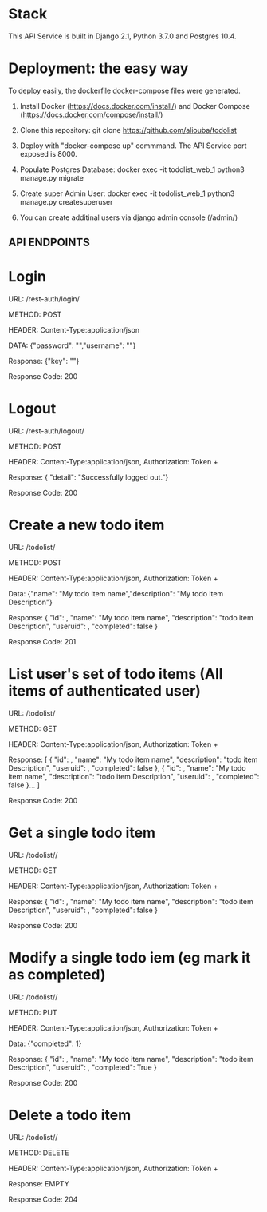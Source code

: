 # Stack

This API Service is built in Django 2.1, Python 3.7.0 and Postgres 10.4.

# Deployment: the easy way  

To deploy easily, the dockerfile docker-compose files were generated. 

1. Install Docker (https://docs.docker.com/install/) and Docker Compose (https://docs.docker.com/compose/install/)

2. Clone this repository: git clone https://github.com/aliouba/todolist

3. Deploy with "docker-compose up" commmand. The API Service port exposed is 8000.

4. Populate Postgres Database: docker exec -it todolist_web_1 python3 manage.py migrate

5. Create super Admin User: docker exec -it todolist_web_1 python3 manage.py createsuperuser

6. You can create additinal users via django admin console (/admin/)

## API ENDPOINTS

# Login 

URL: /rest-auth/login/

METHOD: POST 

HEADER: Content-Type:application/json

DATA: {"password": "<password>","username": "<username>"}

Response: {"key": "<Your Token>"}
  
Response Code:  200

# Logout

URL: /rest-auth/logout/

METHOD: POST 

HEADER: Content-Type:application/json, Authorization: Token + <Your Token>

Response: { "detail": "Successfully logged out."}

Response Code:  200

# Create a new todo item

URL: /todolist/

METHOD: POST 

HEADER: Content-Type:application/json, Authorization: Token + <Your Token>

Data: {"name": "My todo item name","description": "My todo item Description"}

Response: {
    "id": <item ID>,
    "name": "My todo item name",
    "description": "todo item Description",
    "useruid": <User ID that created this item>,
    "completed": false
}

Response Code:  201

# List user's set of todo items (All items of authenticated user)

URL: /todolist/

METHOD: GET 

HEADER: Content-Type:application/json, Authorization: Token + <Your Token>

Response: [
    {
    "id": <item ID>,
    "name": "My todo item name",
    "description": "todo item Description",
    "useruid": <User ID that created this item>,
    "completed": false
    },
      {
    "id": <item ID>,
    "name": "My todo item name",
    "description": "todo item Description",
    "useruid": <User ID that created this item>,
    "completed": false
    }...
]

Response Code:  200

# Get a single todo item

URL: /todolist/<item ID>/

METHOD: GET 

HEADER: Content-Type:application/json, Authorization: Token + <Your Token>

Response: {
    "id": <item ID>,
    "name": "My todo item name",
    "description": "todo item Description",
    "useruid": <User ID that created this item>,
    "completed": false
    }

Response Code:  200

# Modify a single todo iem (eg mark it as completed)

URL: /todolist/<item ID>/

METHOD: PUT 

HEADER: Content-Type:application/json, Authorization: Token + <Your Token>

Data: {"completed": 1}

Response: {
    "id": <item ID>,
    "name": "My todo item name",
    "description": "todo item Description",
    "useruid": <User ID that created this item>,
    "completed": True
}

Response Code:  200

# Delete a todo item

URL: /todolist/<item ID>/

METHOD: DELETE 

HEADER: Content-Type:application/json, Authorization: Token + <Your Token>

Response: EMPTY

Response Code:  204
